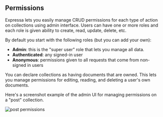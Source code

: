 ## Permissions

Expressa lets you easily manage CRUD permissions for each type of action on collections using admin interface. Users can have one or more roles and each role is given ability to create, read, update, delete, etc.

By default you start with the following roles (but you can add your own):

 * **Admin**: this is the "super user" role that lets you manage all data.
 * **Authenticated**: any signed-in user
 * **Anonymous**: permissions given to all requests that come from non-signed in users

You can declare collections as having documents that are owned. This lets you manage permissions for editing, reading, and deleting a user's own documents.

Here's a screenshot example of the admin UI for managing permissions on a "post" collection.

![post permissions](https://cloud.githubusercontent.com/assets/406149/15307975/8c609530-1b95-11e6-9888-36a76a9a8248.png)
